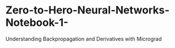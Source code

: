 # Zero-to-Hero-Neural-Networks-Notebook-1-
Understanding Backpropagation and Derivatives with Micrograd
